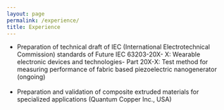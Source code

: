 ```yaml
---
layout: page
permalink: /experience/
title: Experience
---
```



<ul>
	<li>
		Preparation of technical draft of IEC (International Electrotechnical Commission) standards of Future IEC 63203-20X- X: Wearable electronic devices and technologies- Part 20X-X: Test method for measuring performance of fabric based piezoelectric nanogenerator (ongoing)<br>
		<!-- <a href=""><div class="color-button">paper</div></a><a href="project_1.pdf"><div class="color-button">report</div></a><a href=""><div class="color-button">code</div></a> -->
	</li><br>
	<li>
		Preparation and validation of composite extruded materials for specialized applications (Quantum Copper Inc., USA)<br>
		<!-- <a href=""><div class="color-button">paper</div></a><a href="project_1.pdf"><div class="color-button">report</div></a><a href=""><div class="color-button">code</div></a> -->
	</li><br>

</ul>